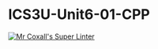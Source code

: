# ICS3U-Unit6-01-CPP

[![Mr Coxall's Super Linter](https://github.com/Tyler-Bell/ICS3U-Unit6-01-CPP/workflows/Mr%20Coxall's%20Super%20Linter/badge.svg)](https://github.com/Tyler-Bell/ICS3U-Unit6-01-CPP/actions/)

